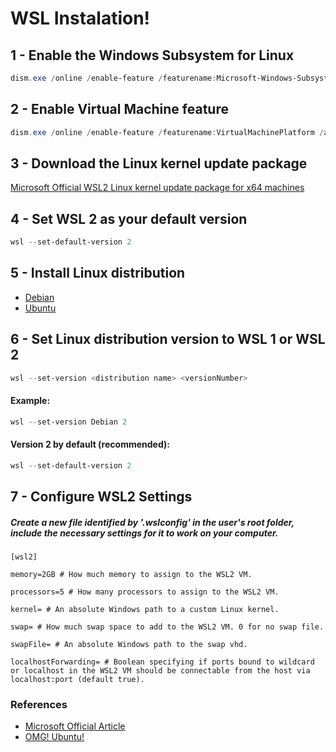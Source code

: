 
# WSL Instalation!

## 1 - Enable the Windows Subsystem for Linux
```PowerShell
dism.exe /online /enable-feature /featurename:Microsoft-Windows-Subsystem-Linux /all /norestart
```

## 2 - Enable Virtual Machine feature
```PowerShell
dism.exe /online /enable-feature /featurename:VirtualMachinePlatform /all /norestart
```

## 3 - Download the Linux kernel update package
[Microsoft Official WSL2 Linux kernel update package for x64 machines](https://wslstorestorage.blob.core.windows.net/wslblob/wsl_update_x64.msi)

## 4 - Set WSL 2 as your default version
```PowerShell
wsl --set-default-version 2
```

## 5 - Install Linux distribution
 - [Debian](https://www.microsoft.com/en-us/p/debian/9msvkqc78pk6)
 - [Ubuntu](https://www.microsoft.com/en-us/p/ubuntu/9nblggh4msv6)


## 6 - Set Linux distribution version to WSL 1 or WSL 2
```PowerShell
wsl --set-version <distribution name> <versionNumber>
```
#### Example:
```PowerShell
wsl --set-version Debian 2
```

#### Version 2 by default (recommended):
```PowerShell
wsl --set-default-version 2
```

## 7 - Configure WSL2 Settings
##### Create a new file identified by '.wslconfig' in the user's root folder, include the necessary settings for it to work on your computer.
```Text
[wsl2]

memory=2GB # How much memory to assign to the WSL2 VM.

processors=5 # How many processors to assign to the WSL2 VM.

kernel= # An absolute Windows path to a custom Linux kernel.

swap= # How much swap space to add to the WSL2 VM. 0 for no swap file.

swapFile= # An absolute Windows path to the swap vhd.

localhostForwarding= # Boolean specifying if ports bound to wildcard or localhost in the WSL2 VM should be connectable from the host via localhost:port (default true).
```

### References
 - [Microsoft Official Article](https://docs.microsoft.com/en-us/windows/wsl/install-win10)
 - [OMG! Ubuntu!](https://www.omgubuntu.co.uk/how-to-install-wsl2-on-windows-10)
